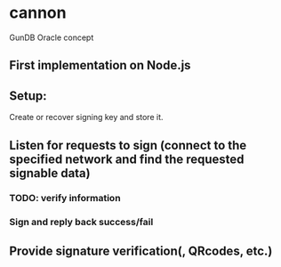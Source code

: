# cannon
GunDB Oracle concept

## First implementation on Node.js

## Setup:
Create or recover signing key and store it.

## Listen for requests to sign (connect to the specified network and find the requested signable data)
### TODO: verify information
### Sign and reply back success/fail

## Provide signature verification(, QRcodes, etc.)
